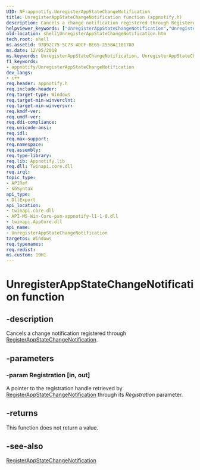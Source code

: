 ```yaml
---
UID: NF:appnotify.UnregisterAppStateChangeNotification
title: UnregisterAppStateChangeNotification function (appnotify.h)
description: Cancels a change notification registered through RegisterAppStateChangeNotification.helpviewer_keywords: ["UnregisterAppStateChangeNotification","UnregisterAppStateChangeNotification function [Windows Shell]","appnotify/UnregisterAppStateChangeNotification","shell.UnregisterAppStateChangeNotification"]
old-location: shell\UnregisterAppStateChangeNotification.htm
tech.root: shell
ms.assetid: 97D92C75-5C73-4DCF-BE65-2558A1101789
ms.date: 12/05/2018
ms.keywords: UnregisterAppStateChangeNotification, UnregisterAppStateChangeNotification function [Windows Shell], appnotify/UnregisterAppStateChangeNotification, shell.UnregisterAppStateChangeNotification
f1_keywords:
- appnotify/UnregisterAppStateChangeNotification
dev_langs:
- c++
req.header: appnotify.h
req.include-header: 
req.target-type: Windows
req.target-min-winverclnt: 
req.target-min-winversvr: 
req.kmdf-ver: 
req.umdf-ver: 
req.ddi-compliance: 
req.unicode-ansi: 
req.idl: 
req.max-support: 
req.namespace: 
req.assembly: 
req.type-library: 
req.lib: Appnotify.lib
req.dll: Twinapi.core.dll
req.irql: 
topic_type:
- APIRef
- kbSyntax
api_type:
- DllExport
api_location:
- twinapi.core.dll
- API-MS-Win-Core-psm-appnotify-l1-1-0.dll
- twinapi.AppCore.dll
api_name:
- UnregisterAppStateChangeNotification
targetos: Windows
req.typenames: 
req.redist: 
ms.custom: 19H1
---
```


# UnregisterAppStateChangeNotification function


## -description


Cancels a change notification registered through <a href="https://docs.microsoft.com/windows/desktop/api/appnotify/nf-appnotify-registerappstatechangenotification">RegisterAppStateChangeNotification</a>.


## -parameters




### -param Registration [in, out]

A pointer to the registration handle retrieved by <a href="https://docs.microsoft.com/windows/desktop/api/appnotify/nf-appnotify-registerappstatechangenotification">RegisterAppStateChangeNotification</a> through its <i>Registration</i> parameter.


## -returns



This function does not return a value.




## -see-also




<a href="https://docs.microsoft.com/windows/desktop/api/appnotify/nf-appnotify-registerappstatechangenotification">RegisterAppStateChangeNotification</a>
 

 


